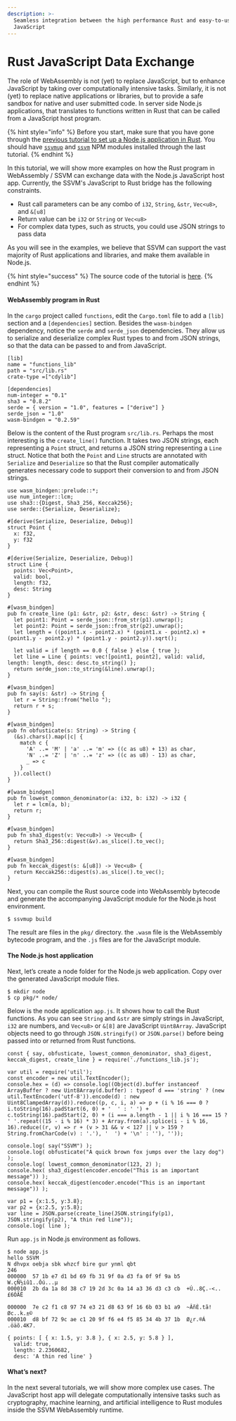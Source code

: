 ```yaml
---
description: >-
  Seamless integration between the high performance Rust and easy-to-use
  JavaScript
---
```


# Rust JavaScript Data Exchange

The role of WebAssembly is not \(yet\) to replace JavaScript, but to enhance JavaScript by taking over computationally intensive tasks. Similarly, it is not \(yet\) to replace native applications or libraries, but to provide a safe sandbox for native and user submitted code. In server side Node.js applications, that translates to functions written in Rust that can be called from a JavaScript host program.

{% hint style="info" %}
Before you start, make sure that you have gone through the [previous tutorial to set up a Node.js application in Rust](webassembly-on-the-server-side.md). You should have [`ssvmup`](https://www.npmjs.com/package/ssvmup) and [`ssvm`](https://www.npmjs.com/package/ssvm) NPM modules installed through the last tutorial.
{% endhint %}

In this tutorial, we will show more examples on how the Rust program in WebAssembly / SSVM can exchange data with the Node.js JavaScript host app. Currently, the SSVM's JavaScript to Rust bridge has the following constraints. 

* Rust call parameters can be any combo of `i32`, `String`, `&str`, `Vec<u8>`, and `&[u8]`
* Return value can be `i32` or `String` or `Vec<u8>`
* For complex data types, such as structs, you could use JSON strings to pass data

As you will see in the examples, we believe that SSVM can support the vast majority of Rust applications and libraries, and make them available in Node.js.

{% hint style="success" %}
The source code of the tutorial is [here](https://github.com/second-state/wasm-learning/tree/master/nodejs/functions). 
{% endhint %}

#### **WebAssembly program in Rust**

In the `cargo` project called `functions`, edit the `Cargo.toml` file to add a `[lib]` section and a `[dependencies]` section. Besides the `wasm-bindgen` dependency, notice the `serde` and `serde_json` dependencies. They allow us to serialize and deserialize complex Rust types to and from JSON strings, so that the data can be passed to and from JavaScript.

```text
[lib]
name = "functions_lib"
path = "src/lib.rs"
crate-type =["cdylib"]

[dependencies]
num-integer = "0.1"
sha3 = "0.8.2"
serde = { version = "1.0", features = ["derive"] }
serde_json = "1.0"
wasm-bindgen = "0.2.59"
```

Below is the content of the Rust program `src/lib.rs`. Perhaps the most interesting is the `create_line()` function. It takes two JSON strings, each representing a `Point` struct, and returns a JSON string representing a `Line` struct. Notice that both the `Point` and `Line` structs are annotated with `Serialize` and `Deserialize` so that the Rust compiler automatically generates necessary code to support their conversion to and from JSON strings.

```text
use wasm_bindgen::prelude::*;
use num_integer::lcm;
use sha3::{Digest, Sha3_256, Keccak256};
use serde::{Serialize, Deserialize};

#[derive(Serialize, Deserialize, Debug)]
struct Point {
  x: f32, 
  y: f32
}

#[derive(Serialize, Deserialize, Debug)]
struct Line {
  points: Vec<Point>,
  valid: bool,
  length: f32,
  desc: String
}

#[wasm_bindgen]
pub fn create_line (p1: &str, p2: &str, desc: &str) -> String {
  let point1: Point = serde_json::from_str(p1).unwrap();
  let point2: Point = serde_json::from_str(p2).unwrap();
  let length = ((point1.x - point2.x) * (point1.x - point2.x) + (point1.y - point2.y) * (point1.y - point2.y)).sqrt();
  
  let valid = if length == 0.0 { false } else { true };
  let line = Line { points: vec![point1, point2], valid: valid, length: length, desc: desc.to_string() };
  return serde_json::to_string(&line).unwrap();
}

#[wasm_bindgen]
pub fn say(s: &str) -> String {
  let r = String::from("hello ");
  return r + s;
}

#[wasm_bindgen]
pub fn obfusticate(s: String) -> String {
  (&s).chars().map(|c| {
    match c {
      'A' ..= 'M' | 'a' ..= 'm' => ((c as u8) + 13) as char,
      'N' ..= 'Z' | 'n' ..= 'z' => ((c as u8) - 13) as char,
      _ => c
    }
  }).collect()
}

#[wasm_bindgen]
pub fn lowest_common_denominator(a: i32, b: i32) -> i32 {
  let r = lcm(a, b);
  return r;
}

#[wasm_bindgen]
pub fn sha3_digest(v: Vec<u8>) -> Vec<u8> {
  return Sha3_256::digest(&v).as_slice().to_vec();
}

#[wasm_bindgen]
pub fn keccak_digest(s: &[u8]) -> Vec<u8> {
  return Keccak256::digest(s).as_slice().to_vec();
}
```

Next, you can compile the Rust source code into WebAssembly bytecode and generate the accompanying JavaScript module for the Node.js host environment.

```text
$ ssvmup build
```

The result are files in the `pkg/` directory. the `.wasm` file is the WebAssembly bytecode program, and the `.js` files are for the JavaScript module.

#### **The Node.js host application**

Next, let’s create a node folder for the Node.js web application. Copy over the generated JavaScript module files.

```text
$ mkdir node
$ cp pkg/* node/
```

Below is the node application `app.js`. It shows how to call the Rust functions. As you can see `String` and `&str` are simply strings in JavaScript, `i32` are numbers, and `Vec<u8>` or `&[8]` are JavaScript `Uint8Array`. JavaScript objects need to go through `JSON.stringify()` or `JSON.parse()` before being passed into or returned from Rust functions.

```text
const { say, obfusticate, lowest_common_denominator, sha3_digest, keccak_digest, create_line } = require('./functions_lib.js');

var util = require('util');
const encoder = new util.TextEncoder();
console.hex = (d) => console.log((Object(d).buffer instanceof ArrayBuffer ? new Uint8Array(d.buffer) : typeof d === 'string' ? (new util.TextEncoder('utf-8')).encode(d) : new Uint8ClampedArray(d)).reduce((p, c, i, a) => p + (i % 16 === 0 ? i.toString(16).padStart(6, 0) + '  ' : ' ') + c.toString(16).padStart(2, 0) + (i === a.length - 1 || i % 16 === 15 ?  ' '.repeat((15 - i % 16) * 3) + Array.from(a).splice(i - i % 16, 16).reduce((r, v) => r + (v > 31 && v < 127 || v > 159 ? String.fromCharCode(v) : '.'), '  ') + '\n' : ''), ''));

console.log( say("SSVM") );
console.log( obfusticate("A quick brown fox jumps over the lazy dog") );
console.log( lowest_common_denominator(123, 2) );
console.hex( sha3_digest(encoder.encode("This is an important message")) );
console.hex( keccak_digest(encoder.encode("This is an important message")) );

var p1 = {x:1.5, y:3.8};
var p2 = {x:2.5, y:5.8};
var line = JSON.parse(create_line(JSON.stringify(p1), JSON.stringify(p2), "A thin red line"));
console.log( line );
```

Run `app.js` in Node.js environment as follows.

```text
$ node app.js
hello SSVM
N dhvpx oebja sbk whzcf bire gur ynml qbt
246
000000  57 1b e7 d1 bd 69 fb 31 9f 0a d3 fa 0f 9f 9a b5  W.çÑ½iû1..Óú...µ
000010  2b da 1a 8d 38 c7 19 2d 3c 0a 14 a3 36 d3 c3 cb  +Ú..8Ç.-<..£6ÓÃË

000000  7e c2 f1 c8 97 74 e3 21 d8 63 9f 16 6b 03 b1 a9  ~ÂñÈ.tã!Øc..k.±©
000010  d8 bf 72 9c ae c1 20 9f f6 e4 f5 85 34 4b 37 1b  Ø¿r.®Á .öäõ.4K7.

{ points: [ { x: 1.5, y: 3.8 }, { x: 2.5, y: 5.8 } ],
  valid: true,
  length: 2.2360682,
  desc: 'A thin red line' }
```

#### **What’s next?**

In the next several tutorials, we will show more complex use cases. The JavaScript host app will delegate computationally intensive tasks such as cryptography, machine learning, and artificial intelligence to Rust modules inside the SSVM WebAssembly runtime.





